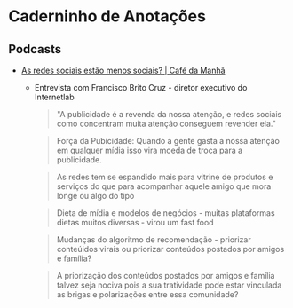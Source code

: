 # Caderninho de Anotações

## Podcasts
- [As redes sociais estão menos sociais? | Café da Manhã](https://open.spotify.com/episode/0YBCt1eftbucAgvz7MYEwz)
  - Entrevista com Francisco Brito Cruz - diretor executivo do Internetlab

    > "A publicidade é a revenda da nossa atenção, e redes sociais como concentram muita atenção conseguem revender ela."
    
    > Força da Pubicidade: Quando a gente gasta a nossa atenção em qualquer mídia isso vira moeda de troca para a publicidade.
    
    > As redes tem se espandido mais para vitrine de produtos e serviços do que para acompanhar aquele amigo que mora longe ou algo do tipo
    
    > Dieta de mídia e modelos de negócios - muitas plataformas dietas muitos diversas - virou um fast food
    
    > Mudanças do algoritmo de recomendação - priorizar conteúidos virais ou priorizar conteúdos postados por amigos e família?

    > A priorização dos conteúdos postados por amigos e família talvez seja nociva pois a sua tratividade pode estar vinculada as brigas e polarizações entre essa comunidade?
    
